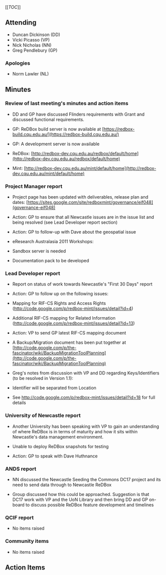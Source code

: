 [[_TOC_]]


## []()Attending

* Duncan Dickinson (DD)
* Vicki Picasso (VP)
* Nick Nicholas (NN)
* Greg Pendlebury (GP)

### []() Apologies

* Norm Lawler (NL)

## []()Minutes

### []()Review of last meeting's minutes and action items

* DD and GP have discussed Flinders requirements with Grant and discussed functional requirements.

* GP: ReDBox build server is now available at [https://redbox-build.cqu.edu.au/](https://redbox-build.cqu.edu.au/)
* GP: A development server is now available

 * ReDBox: [http://redbox-dev.cqu.edu.au/redbox/default/home](http://redbox-dev.cqu.edu.au/redbox/default/home)
 * Mint: [http://redbox-dev.cqu.edu.au/mint/default/home](http://redbox-dev.cqu.edu.au/mint/default/home)


### []()Project Manager report

* Project page has been updated with deliverables, release plan and dates: [https://sites.google.com/site/redboxmint/governance/eif048](governance-eif048)

 * Action: GP to ensure that all Newcastle issues are in the issue list and being resolved (see Lead Developer report section)

 * Action: GP to follow-up with Dave about the geospatial issue

* eResearch Australasia 2011 Workshops:

 * Sandbox server is needed
 * Documentation pack to be developed


### []()Lead Developer report

* Report on status of work towards Newcastle's "First 30 Days" report

 * Action: GP to follow up on the following issues:

  * Mapping for RIF-CS Rights and Access Rights (http://code.google.com/p/redbox-mint/issues/detail?id=4)
  *  Additional RIF-CS mapping for Related Information (http://code.google.com/p/redbox-mint/issues/detail?id=13)


   * Action: VP to send GP latest RIF-CS mapping document
* A Backup/Migration document has been put together at [http://code.google.com/p/the-fascinator/wiki/BackupMigrationToolPlanning](http://code.google.com/p/the-fascinator/wiki/BackupMigrationToolPlanning)
* Greg's notes from discussion with VP and DD regarding Keys/Identifiers (to be resolved in Version 1.1):

 * Identifier will be separated from Location
 * See http://code.google.com/p/redbox-mint/issues/detail?id=18 for full details


### []()University of Newcastle report

* Another University has been speaking with VP to gain an understanding of where ReDBox is in terms of maturity and how it sits within Newcastle's data management environment.
* Unable to deploy ReDBox snapshots for testing

 * Action: GP to speak with Dave Huthnance


### []() ANDS report

* NN discussed the Newcastle Seeding the Commons DC17 project and its need to send data through to Newcastle ReDBox

 * Group discussed how this could be approached. Suggestion is that DC17 work with VP and the UoN Library and then bring DD and GP on-board to discuss possible ReDBox feature development and timelines


### []()QCIF report

* No items raised


### []() Community items

* No items raised


## []()Action Items